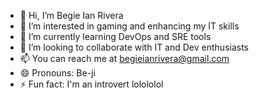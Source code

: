 - 👋 Hi, I’m Begie Ian Rivera
- 👀 I’m interested in gaming and enhancing my IT skills
- 🌱 I’m currently learning DevOps and SRE tools
- 💞️ I’m looking to collaborate with IT and Dev enthusiasts
- 📫 You can reach me at begieianrivera@gmail.com
- 😄 Pronouns: Be-ji
- ⚡ Fun fact: I'm an introvert lolololol

<!---
begieian/begieian is a ✨ special ✨ repository because its `README.md` (this file) appears on your GitHub profile.
You can click the Preview link to take a look at your changes.
--->
